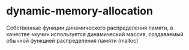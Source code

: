 # dynamic-memory-allocation
Cобственные функции динамического распределения памяти, в качестве «кучи» используется динамический массив, создаваемый обычной функцией распределения памяти (malloc)
